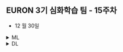 ## EURON 3기 심화학습 팀 - 15주차 

* 12 월 30일 

<details>
<summary>ML</summary>
<div markdown="1">       

<br />  
  
| 주차 | 내용         | 발표자                       | 발표자료 |
| ---- | ------------ | ---------------------------- | -------- |
| 15    | 딥러닝 파이토치 교과서 10장  | 이다현, 최하경, 손소현 | [📚]()    |

  
## Assignment

### 📍 예습과제

  * 딥러닝 파이토치 교과서 10장 정리

### 📍 복습과제

  * 9장 내용이 머신러닝 완벽가이드에서 배웠던 부분과 다수 겹치기 때문에 복습과제를 따로 부여하지 않겠습니다. 10장 단어 임베딩 부분이 담고 있는 내용이 많기 때문에, 예습과제를 집중해서 수행해주시면 될 것 같습니다 :) 
      


  
</div>
</details>



<details>
<summary>DL</summary>
<div markdown="1">       

<br />  
  
| 주차 | 내용         | 발표자                       | 발표자료 |
| ---- | ------------ | ---------------------------- | -------- |
| 15   | Theory of Graph Neural Networks | 김나현, 이은빈  | [📚]()    |

  
### 📍복습과제
  
  * 지난주차 논문 리뷰 발표 때문에 이번주차 복습과제는 없습니다. 

 
  
</div>
</details>

